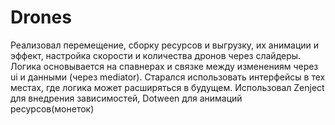 # Drones
Реализовал перемещение, сборку ресурсов и выгрузку, их анимации и эффект, настройка скорости и количества дронов через слайдеры.
Логика основывается на спавнерах и связке между изменениям через ui и данными (через mediator). Старался использовать интерфейсы в тех местах, где логика может расширяться в будущем.
Использовал Zenject для внедрения зависимостей, Dotween для анимаций ресурсов(монеток)